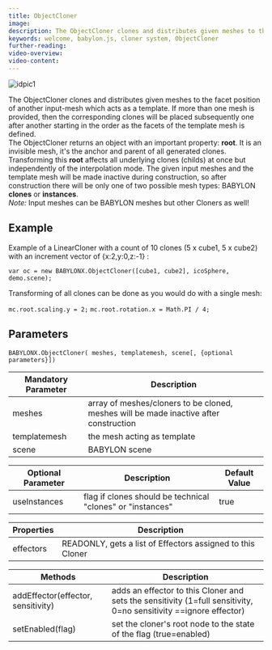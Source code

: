 ```yaml
---
title: ObjectCloner
image: 
description: The ObjectCloner clones and distributes given meshes to the facet position of another input-mesh which acts as a template.
keywords: welcome, babylon.js, cloner system, ObjectCloner
further-reading:
video-overview:
video-content:
---
```


![idpic1](/img/extensions/clonerSystem/objectcloner.jpg "ObjectCloner")

The ObjectCloner clones and distributes given meshes to the facet position of another input-mesh which acts as a template. If more than one mesh is provided, then the corresponding clones will be placed subsequently one after another starting in the order as the facets of the template mesh is defined.  
The ObjectCloner returns an object with an important property: **root**. It is an invisible mesh, it's the anchor and parent of all generated clones. Transforming this **root** affects all underlying clones (childs) at once but independently of the interpolation mode. The given input meshes and the template mesh will be made inactive during construction, so after construction there will be only one of two possible mesh types: BABYLON **clones** or **instances**.  
*Note:* Input meshes can be BABYLON meshes but other Cloners as well!

## Example
Example of a LinearCloner with a count of 10 clones (5 x cube1, 5 x cube2) with an increment vector of {x:2,y:0,z:-1} :

`var oc = new BABYLONX.ObjectCloner([cube1, cube2], icoSphere, demo.scene);`

Transforming of all clones can be done as you would do with a single mesh:

`mc.root.scaling.y = 2;`
`mc.root.rotation.x = Math.PI / 4;`


## Parameters
`BABYLONX.ObjectCloner( meshes, templatemesh, scene[, {optional parameters}])` 

Mandatory Parameter | Description 
--------------------|------------
meshes| array of meshes/cloners to be cloned, meshes will be made inactive after construction
templatemesh| the mesh acting as template
scene|BABYLON scene

Optional Parameter | Description | Default Value
-------------------|-------------|--------------
useInstances| flag if clones should be technical "clones" or "instances" | true


Properties | Description 
------------|-------------
effectors| READONLY, gets a list of Effectors assigned to this Cloner

Methods | Description 
------------|-------------
addEffector(effector, sensitivity)| adds an effector to this Cloner and sets the sensitivity (1=full sensitivity, 0=no sensitivity ==ignore effector)
setEnabled(flag)|set the cloner's root node to the state of the flag (true=enabled) 
